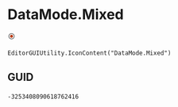 # DataMode.Mixed
![](/img/DataMode.Mixed.png)

``` CSharp
EditorGUIUtility.IconContent("DataMode.Mixed")
```
## GUID
```
-3253408090618762416
```
